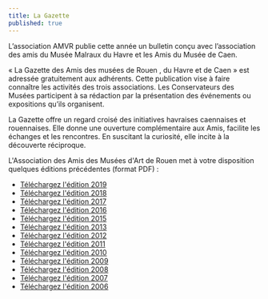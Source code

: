 ```yaml
---
title: La Gazette
published: true
---
```



L’association AMVR publie cette année un bulletin conçu avec l’association des amis du Musée Malraux du Havre et les Amis du Musée de Caen.

« La Gazette des Amis des musées de Rouen , du Havre et de Caen » est adressée gratuitement aux adhérents.   Cette publication vise à faire connaître les activités des trois associations. Les Conservateurs des Musées participent à sa rédaction par la présentation des événements ou expositions qu’ils organisent.

La Gazette offre un regard croisé des initiatives havraises caennaises et rouennaises. Elle donne une ouverture complémentaire aux Amis, facilite les échanges et les rencontres. En suscitant la curiosité, elle incite à la découverte réciproque.

L'Association des Amis des Musées d'Art de Rouen met à votre disposition quelques éditions précédentes (format PDF) : 
 - [Téléchargez l'édition 2019](/fichiers/gazette/gazette_2019.pdf)
 - [Téléchargez l'édition 2018](/fichiers/gazette/gazette_2018.pdf)
 - [Téléchargez l'édition 2017](/fichiers/gazette/gazette_2017.pdf)
 - [Téléchargez l'édition 2016](/fichiers/gazette/gazette_2016.pdf)
 - [Téléchargez l'édition 2015](/fichiers/gazette/gazette_2015.pdf)
 - [Téléchargez l'édition 2013](/fichiers/gazette/gazette_2013.pdf)
 - [Téléchargez l'édition 2012](/fichiers/gazette/gazette_2012.pdf)
 - [Téléchargez l'édition 2011](/fichiers/gazette/gazette_2011.pdf)
 - [Téléchargez l'édition 2010](/fichiers/gazette/gazette_2010.pdf)
 - [Téléchargez l'édition 2009](/fichiers/gazette/gazette_2009.pdf)
 - [Téléchargez l'édition 2008](/fichiers/gazette/gazette_2008.pdf)
 - [Téléchargez l'édition 2007](/fichiers/gazette/gazette_2007.pdf)
 - [Téléchargez l'édition 2006](/fichiers/gazette/gazette_2006.pdf)
